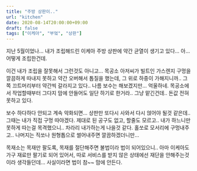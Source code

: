 ```yaml
---
title: "주방 상판이.."
url: "kitchen"
date: 2020-08-14T20:00:00+09:00
draft: false
tags: ["이케아", "부엌", "상판"]
---
```

지난 5월이었나...
내가 조립해드린 이케아 주방 상판에 약간 균열이 생기고 있다...
아... 어떻게 조립한건데.

이건 내가 조립을 잘못해서 그런것도 아니고...
목공소 아저씨가 빌트인 가스렌지 구멍을 깔끔하게 따내지 못하고
약간 오버해서 톱질을 했는데, 그 위로 하중이 가해지니까..
그쪽 끄트머리부터 약간씩 갈라지고 있다..
나름 보수는 해보겠지만... 억울하네.
목공소에서 작업할때부터 그다지 맘에 안들어도 일단 하기로 한거라..
그냥 맡긴건데.. 돈값 전혀 못하고 있다.

보수 하다하다 안되고 계속 악화되면...
상판만 또다시 사와서 다시 얹어야 될것 같은데..
그때는 내가 직접 구멍 따야겠다.
제대로 된 공구도 없고, 할줄도 모르고..
내가 하느니만 못하게 따는걸 목격했으니.. 차라리 내가하는게 나을것 같다.
홀쏘로 모서리에 구멍내주고.. 나머지는 직쏘나 원형톱으로 썰어내주면 깔끔하겠더니만...

목재소는 목재만 팔도록, 목재를 절단해주면 불법이라 법이 되어있으니..
아마 이케아도 가구 재료만 팔기로 되어 있어서, 따로 서비스를 받지 않은 상태에선
재단을 안해주는것이라 생각들던데... 사실이라면 법이 참~~ 맘에 안든다.
